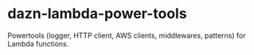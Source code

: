 # dazn-lambda-power-tools

Powertools (logger, HTTP client, AWS clients, middlewares, patterns) for Lambda functions.
